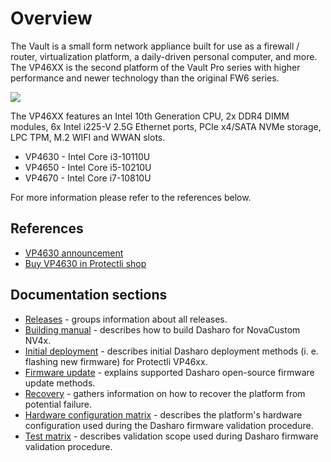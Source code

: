 # Overview

The Vault is a small form network appliance built for use as a firewall /
router, virtualization platform, a daily-driven personal computer, and more.
The VP46XX is the second platform of the Vault Pro series with higher
performance and newer technology than the original FW6 series.

![](/images/VP4630_banner-1.png)

The VP46XX features an Intel 10th Generation CPU, 2x DDR4 DIMM modules, 6x
Intel i225-V 2.5G Ethernet ports, PCIe x4/SATA NVMe storage, LPC TPM, M.2 WIFI
and WWAN slots.

* VP4630 - Intel Core i3-10110U
* VP4650 - Intel Core i5-10210U
* VP4670 - Intel Core i7-10810U

For more information please refer to the references below.
## References

* [VP4630 announcement](https://protectli.com/news/vp4630-launch/)
* [Buy VP4630 in Protectli shop](https://protectli.com/product/vp4630/)

## Documentation sections

- [Releases](releases.md) - groups information about all releases.
- [Building manual](building-manual.md) - describes how to build Dasharo for
    NovaCustom NV4x.
- [Initial deployment](initial-deployment.md) - describes initial Dasharo
    deployment methods (i. e. flashing new firmware) for Protectli VP46xx.
- [Firmware update](firmware-update.md) - explains supported Dasharo
    open-source firmware update methods.
- [Recovery](recovery.md) - gathers information on how to recover the platform
    from potential failure.
- [Hardware configuration matrix](hardware-matrix.md) - describes the
    platform's hardware configuration used during the Dasharo firmware
    validation procedure.
- [Test matrix](test-matrix.md) - describes validation scope used during
    Dasharo firmware validation procedure.
